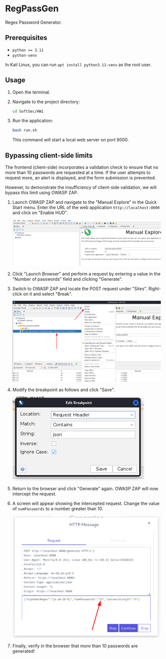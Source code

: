 # RegPassGen

Regex Password Generator.

## Prerequisites

- `python >= 3.11`
- `python-venv`

In Kali Linux, you can run `apt install python3.11-venv` as the root user.

## Usage

1. Open the terminal.

2. Navigate to the project directory:

   ```bash
   cd SoftSec/HW1
   ```

3. Run the application:

   ```bash
   bash run.sh
   ```

   This command will start a local web server on port 8000.

## Bypassing client-side limits

The frontend (client-side) incorporates a validation check to ensure that no more than 10 passwords are requested at a time. If the user attempts to request more, an alert is displayed, and the form submission is prevented.

However, to demonstrate the insufficiency of client-side validation, we will bypass this limit using OWASP ZAP.

1. Launch OWASP ZAP and navigate to the "Manual Explore" in the Quick Start menu. Enter the URL of the web application `http://localhost:8000` and click on "Enable HUD".

   ![image1](images/1.png)

2. Click "Launch Browser" and perform a request by entering a value in the "Number of passwords" field and clicking "Generate".

3. Switch to OWASP ZAP and locate the POST request under "Sites". Right-click on it and select "Break".

   ![image2](images/2.png)

4. Modify the breakpoint as follows and click "Save".

   ![image3](images/3.png)

5. Return to the browser and click "Generate" again. OWASP ZAP will now intercept the request.

6. A screen will appear showing the intercepted request. Change the value of `numPasswords` to a number greater than 10.

   ![image4](images/4.png)

7. Finally, verify in the browser that more than 10 passwords are generated!
